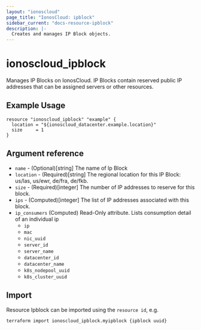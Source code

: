 ```yaml
---
layout: "ionoscloud"
page_title: "IonosCloud: ipblock"
sidebar_current: "docs-resource-ipblock"
description: |-
  Creates and manages IP Block objects.
---
```


# ionoscloud\_ipblock

Manages IP Blocks on IonosCloud. IP Blocks contain reserved public IP addresses that can be assigned servers or other resources.

## Example Usage

```hcl
resource "ionoscloud_ipblock" "example" {
  location = "${ionoscloud_datacenter.example.location}"
  size     = 1
}
```

## Argument reference

* `name` - (Optional)[string] The name of Ip Block
* `location` - (Required)[string] The regional location for this IP Block: us/las, us/ewr, de/fra, de/fkb.
* `size` - (Required)[integer] The number of IP addresses to reserve for this block.
* `ips` - (Computed)[integer] The list of IP addresses associated with this block.
* `ip_consumers` (Computed) Read-Only attribute. Lists consumption detail of an individual ip
  * `ip`
  * `mac`
  * `nic_uuid`
  * `server_id`
  * `server_name`
  * `datacenter_id`
  * `datacenter_name`
  * `k8s_nodepool_uuid`
  * `k8s_cluster_uuid`
  
## Import

Resource Ipblock can be imported using the `resource id`, e.g.

```shell
terraform import ionoscloud_ipblock.myipblock {ipblock uuid}
```
